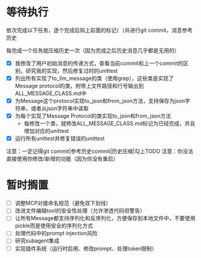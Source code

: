 # 等待执行

依次完成以下任务，逐个完成后钩上前面的标记`[ ]`并进行git commit，消息参考历史

每完成一个任务就压缩历史一次（因为完成之后历史消息几乎都是无用的）

- [x] 我修改了用户初始消息的传递方式，查看当前commit和上一个commit的区别，研究我的实现，然后修复过时的unittest
- [x] 列出所有实现了to_llm_message的类（使用grep），这些类是实现了Message protocol的类，附带上文件路径和行号输出到ALL_MESSAGE_CLASS.md中
- [x] 为Message这个protocol实现to_json和from_json方法，支持保存为json字符串，或者从json字符串中读取
- [x] 为每个实现了Message Protocol的类实现to_json和from_json方法
    - 每修改一个类，就修改ALL_MESSAGE_CLASS.md标记为已经完成，并且增加对应的unittest
- [x] 运行所有unittest并修复错误的unittest

注意：一定记得git commit|参考历史commit|历史压缩|勾上TODO
注意：你没法直接使用你修改/新增的功能（因为你没有重启）

# 暂时搁置

- [ ] 调整MCP对接命名规范（避免双下划线）
- [ ] 改进文件编辑tool的安全性处理（允许渗透代码但警告）
- [ ] 让所有Message都支持序列化和反序列化，方便保存到本地文件中，不要使用pickle而是使用安全的序列化方式
- [ ] 处理代码中的prompt injection风险
- [ ] 研究subagent集成
- [ ] 实现插件系统（运行时启用、修改prompt、处理token限制）
